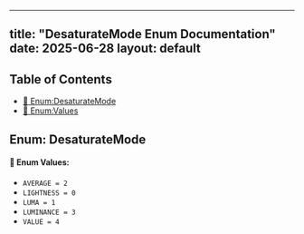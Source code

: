 <!-- Formatted by A³BS formatter.py -->
<!-- Generated by A³BS document.py -->
---
title: "DesaturateMode Enum Documentation"
date: 2025-06-28
layout: default
---

## Table of Contents
- [🔧 Enum:DesaturateMode](#enum-desaturatemode)
- [🔧 Enum:Values](#enum-values)
## Enum: DesaturateMode
#### 📝 Enum Values:
<a name="enum-values"></a>
  - `AVERAGE = 2`
  - `LIGHTNESS = 0`
  - `LUMA = 1`
  - `LUMINANCE = 3`
  - `VALUE = 4`